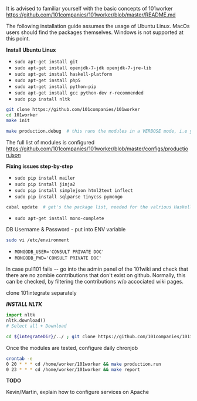 It is advised to familiar yourself with the basic concepts of 101worker
https://github.com/101companies/101worker/blob/master/README.md

The following installation guide assumes the usage of Ubuntu Linux. MacOs users should find 
the packages themselves. Windows is not supported at this point.

**Install Ubuntu Linux**

* `sudo apt-get install git`
* `sudo apt-get install openjdk-7-jdk openjdk-7-jre-lib `
* `sudo apt-get install haskell-platform` 
* `sudo apt-get install php5` 
* `sudo apt-get install python-pip`
* `sudo apt-get install gcc python-dev r-recommended`
* `sudo pip install nltk`

```bash
git clone https://github.com/101companies/101worker
cd 101worker
make init

make production.debug  # this runs the modules in a VERBOSE mode, i.e you can see their console output
```

The full list of modules is configured 
https://github.com/101companies/101worker/blob/master/configs/production.json


**Fixing issues step-by-step**

* `sudo pip install mailer`
* `sudo pip install jinja2`
* `sudo pip install simplejson html2text inflect`
* `sudo pip install sqlparse tinycss pymongo`

```bash
cabal update  # get's the package list, needed for the valrious Haskell-based tools
```

* `sudo apt-get install mono-complete`

DB Username & Password - put into ENV variable

```bash
sudo vi /etc/environment
```

* `MONGODB_USER='CONSULT PRIVATE DOC'`
* `MONGODB_PWD='CONSULT PRIVATE DOC'`

In case pull101 fails -- go into the admin panel of the 101wiki and check that there 
are no zombie contributions that don't exist on github. Normally, this can be
checked, by filtering the contributions w/o accociated wiki pages.

clone 101integrate separately

***INSTALL NLTK***

```python
import nltk
nltk.download()
# Select all + Download
```

```bash
cd ${integrateDir}/../ ; git clone https://github.com/101companies/101integrate.git
```

Once the modules are tested, configure daily chronjob
```bash
crontab -e
0 20 * * * cd /home/worker/101worker && make production.run
0 23 * * * cd /home/worker/101worker && make report
```


**TODO**

Kevin/Martin, explain how to configure services on Apache
